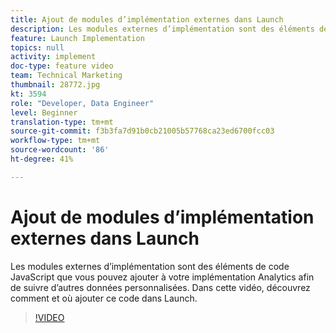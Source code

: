 ```yaml
---
title: Ajout de modules d’implémentation externes dans Launch
description: Les modules externes d’implémentation sont des éléments de code JavaScript que vous pouvez ajouter à votre mise en oeuvre Analytics afin de suivre d’autres données personnalisées. Dans cette vidéo, découvrez comment et où ajouter ce code dans Launch.
feature: Launch Implementation
topics: null
activity: implement
doc-type: feature video
team: Technical Marketing
thumbnail: 28772.jpg
kt: 3594
role: "Developer, Data Engineer"
level: Beginner
translation-type: tm+mt
source-git-commit: f3b3fa7d91b0cb21005b57768ca23ed6700fcc03
workflow-type: tm+mt
source-wordcount: '86'
ht-degree: 41%

---
```



# Ajout de modules d’implémentation externes dans Launch

Les modules externes d’implémentation sont des éléments de code JavaScript que vous pouvez ajouter à votre implémentation Analytics afin de suivre d’autres données personnalisées. Dans cette vidéo, découvrez comment et où ajouter ce code dans Launch.

>[!VIDEO](https://video.tv.adobe.com/v/28772/?quality=12&learn=on)
